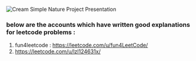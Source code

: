 
![Cream Simple Nature Project Presentation](https://github.com/captainprice27/dsa-codes/assets/128576227/6d56e25a-9c31-4133-9f7f-d58c9283795d)


### below are the accounts which have written good explanations for leetcode problems :    
1. fun4leetcode : https://leetcode.com/u/fun4LeetCode/
2. https://leetcode.com/u/lzl124631x/

